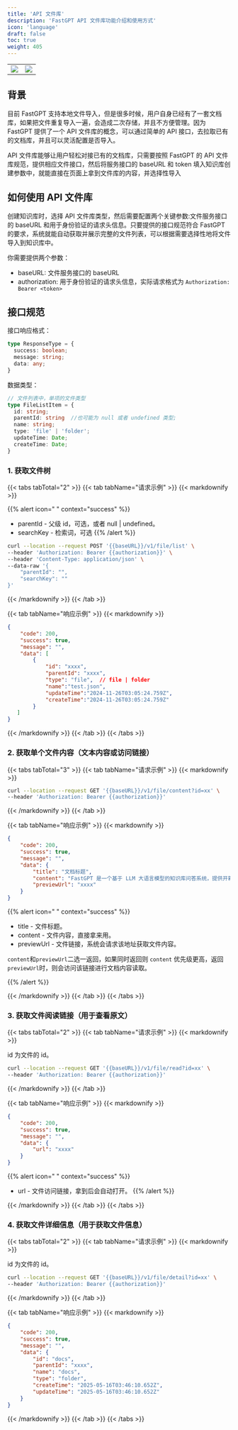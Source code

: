 ```yaml
---
title: 'API 文件库'
description: 'FastGPT API 文件库功能介绍和使用方式'
icon: 'language'
draft: false
toc: true
weight: 405
---
```


| | |
| --- | --- |
| ![](/imgs/image-18.png) | ![](/imgs/image-19.png) |

## 背景

目前 FastGPT 支持本地文件导入，但是很多时候，用户自身已经有了一套文档库，如果把文件重复导入一遍，会造成二次存储，并且不方便管理。因为 FastGPT 提供了一个 API 文件库的概念，可以通过简单的 API 接口，去拉取已有的文档库，并且可以灵活配置是否导入。

API 文件库能够让用户轻松对接已有的文档库，只需要按照 FastGPT 的 API 文件库规范，提供相应文件接口，然后将服务接口的 baseURL 和 token 填入知识库创建参数中，就能直接在页面上拿到文件库的内容，并选择性导入

## 如何使用 API 文件库

创建知识库时，选择 API 文件库类型，然后需要配置两个关键参数:文件服务接口的 baseURL 和用于身份验证的请求头信息。只要提供的接口规范符合 FastGPT 的要求，系统就能自动获取并展示完整的文件列表，可以根据需要选择性地将文件导入到知识库中。

你需要提供两个参数：
- baseURL: 文件服务接口的 baseURL
- authorization: 用于身份验证的请求头信息，实际请求格式为 `Authorization: Bearer <token>`

## 接口规范

接口响应格式：

```ts
type ResponseType = {
  success: boolean;
  message: string;
  data: any;
}
```

数据类型：

```ts
// 文件列表中，单项的文件类型
type FileListItem = {
  id: string;
  parentId: string  //也可能为 null 或者 undefined 类型;
  name: string;
  type: 'file' | 'folder';
  updateTime: Date;
  createTime: Date;
}
```


### 1. 获取文件树

{{< tabs tabTotal="2" >}}
{{< tab tabName="请求示例" >}}
{{< markdownify >}}

{{% alert icon=" " context="success" %}}
- parentId - 父级 id，可选，或者 null | undefined。
- searchKey - 检索词，可选
{{% /alert %}}

```bash
curl --location --request POST '{{baseURL}}/v1/file/list' \
--header 'Authorization: Bearer {{authorization}}' \
--header 'Content-Type: application/json' \
--data-raw '{
    "parentId": "",
    "searchKey": ""
}'
```

{{< /markdownify >}}
{{< /tab >}}

{{< tab tabName="响应示例" >}}
{{< markdownify >}}

```json
{
    "code": 200,
    "success": true,
    "message": "",
    "data": [
        {
            "id": "xxxx",
            "parentId": "xxxx",
            "type": "file",  // file | folder
            "name":"test.json",
            "updateTime":"2024-11-26T03:05:24.759Z",
            "createTime":"2024-11-26T03:05:24.759Z"
        }
   ]
}
```

{{< /markdownify >}}
{{< /tab >}}
{{< /tabs >}}

### 2. 获取单个文件内容（文本内容或访问链接）

{{< tabs tabTotal="3" >}}
{{< tab tabName="请求示例" >}}
{{< markdownify >}}

```bash
curl --location --request GET '{{baseURL}}/v1/file/content?id=xx' \
--header 'Authorization: Bearer {{authorization}}'
```

{{< /markdownify >}}
{{< /tab >}}

{{< tab tabName="响应示例" >}}
{{< markdownify >}}

```json
{
    "code": 200,
    "success": true,
    "message": "",
    "data": {
        "title": "文档标题",
        "content": "FastGPT 是一个基于 LLM 大语言模型的知识库问答系统，提供开箱即用的数据处理、模型调用等能力。同时可以通过 Flow 可视化进行工作流编排，从而实现复杂的问答场景！\n",
        "previewUrl": "xxxx"
    }
}
```

{{% alert icon=" " context="success" %}}

- title - 文件标题。
- content - 文件内容，直接拿来用。
- previewUrl - 文件链接，系统会请求该地址获取文件内容。

`content`和`previewUrl`二选一返回，如果同时返回则 `content` 优先级更高，返回 `previewUrl`时，则会访问该链接进行文档内容读取。

{{% /alert %}}

{{< /markdownify >}}
{{< /tab >}}
{{< /tabs >}}


### 3. 获取文件阅读链接（用于查看原文）

{{< tabs tabTotal="2" >}}
{{< tab tabName="请求示例" >}}
{{< markdownify >}}

id 为文件的 id。

```bash
curl --location --request GET '{{baseURL}}/v1/file/read?id=xx' \
--header 'Authorization: Bearer {{authorization}}'
```

{{< /markdownify >}}
{{< /tab >}}

{{< tab tabName="响应示例" >}}
{{< markdownify >}}

```json
{
    "code": 200,
    "success": true,
    "message": "",
    "data": {
        "url": "xxxx"
    }
}
```

{{% alert icon=" " context="success" %}}
- url - 文件访问链接，拿到后会自动打开。
{{% /alert %}}

{{< /markdownify >}}
{{< /tab >}}
{{< /tabs >}}


### 4. 获取文件详细信息（用于获取文件信息）

{{< tabs tabTotal="2" >}}
{{< tab tabName="请求示例" >}}
{{< markdownify >}}

id 为文件的 id。

```bash
curl --location --request GET '{{baseURL}}/v1/file/detail?id=xx' \
--header 'Authorization: Bearer {{authorization}}'
```

{{< /markdownify >}}
{{< /tab >}}

{{< tab tabName="响应示例" >}}
{{< markdownify >}}

```json
{
    "code": 200,
    "success": true,
    "message": "",
    "data": {
        "id": "docs",
        "parentId": "xxxx",
        "name": "docs",
        "type": "folder",
        "createTime": "2025-05-16T03:46:10.652Z",
        "updateTime": "2025-05-16T03:46:10.652Z"
    }
}
```

{{< /markdownify >}}
{{< /tab >}}
{{< /tabs >}}


